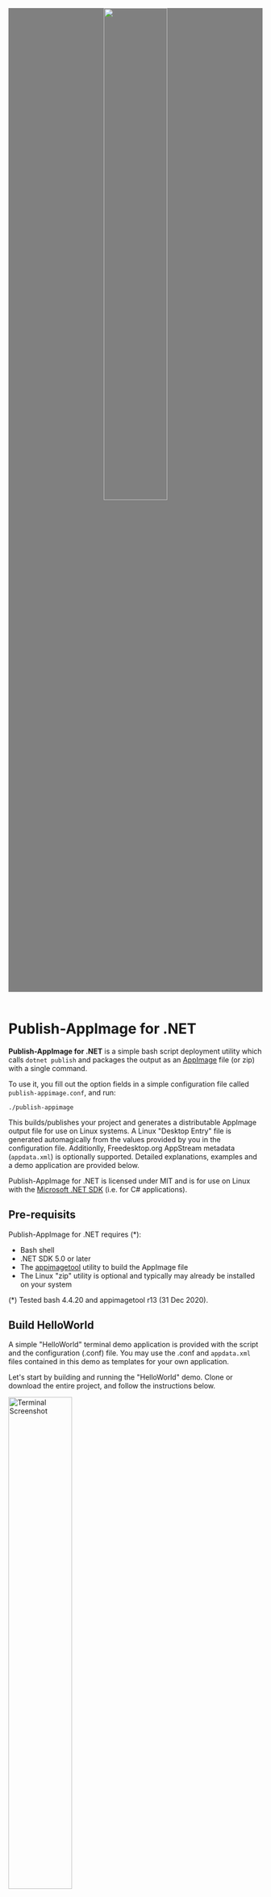 <p style="text-align:center;background:gray;margin-bottom:4em;">
    <img src="Banner.png" style="width:50%;max-width:600px;"/>
</p>

# Publish-AppImage for .NET #

**Publish-AppImage for .NET** is a simple bash script deployment utility which calls `dotnet publish` and
packages the output as an [AppImage](https://appimage.org/) file (or zip) with a single command.

To use it, you fill out the option fields in a simple configuration file called `publish-appimage.conf`, and run:

    ./publish-appimage

This builds/publishes your project and generates a distributable AppImage output file for use on Linux systems.
A Linux "Desktop Entry" file is generated automagically from the values provided by you in the configuration file.
Additionlly, Freedesktop.org AppStream metadata (`appdata.xml`) is optionally supported. Detailed explanations, examples
and a demo application are provided below.

Publish-AppImage for .NET is licensed under MIT and is for use on Linux with the
[Microsoft .NET SDK](https://dotnet.microsoft.com/download) (i.e. for C# applications).


## Pre-requisits ##
Publish-AppImage for .NET requires (*):

* Bash shell
* .NET SDK 5.0 or later
* The [appimagetool](https://github.com/AppImage/AppImageKit) utility to build the AppImage file
* The Linux "zip" utility is optional and typically may already be installed on your system

(*) Tested bash 4.4.20 and appimagetool r13 (31 Dec 2020).


## Build HelloWorld ##
A simple "HelloWorld" terminal demo application is provided with the script and the configuration (.conf) file.
You may use the .conf and `appdata.xml` files contained in this demo as templates for your own application.

Let's start by building and running the "HelloWorld" demo. Clone or download the entire project, and follow
the instructions below.

<img title="Terminal Screenshot" alt="Terminal Screenshot" src="Screenie.png" style="width:50%;max-width:600px;"/>

**IMPORTANT:** Download and install [appimagetool](https://github.com/AppImage/AppImageKit). Ensure that `appimagetool`
is in the path, or you can specify its location in the .conf file if you have downloaded it as an AppImage file.

For example, in `publish-appimage.conf`, change this line:

    APPIMAGETOOL_COMMAND="appimagetool"

to this as appropriate:

    APPIMAGETOOL_COMMAND="/home/user/Apps/appimagetool-x86_64.AppImage"

The `publish-appimage` file itself is just a bash script so there is no need to "build" it, but ensure that it
has the executable flag set. From the top-level project (the same directory as the .conf file), simply type:

    ./publish-appimage

This will call `dot publish` (with "linux-x64 as default) and create an output directory local to the .conf file,
i.e.: *AppImages/HelloWorld-x86_64.AppImage*

If your system is ARM, type this instead:

    ./publish-appimage -r linux-arm64

Run `AppImages/HelloWorld-x86_64.AppImage` (or the arch64 variant) from a terminal, and it will output version
and location information available to the application. That's all it does!


## Use in Your Project ##
There are only two files you really need (although you may wish to use an `appdata.xml` file). Drop the files,
below, into your application source preferably at the same level as your solution (.sln) or project (.csproj) file (*).

* `publish-appimage` - the utility
* `publish-appimage.conf` - your project config

Alternatively, if you wish, you may put the `publish-appimage` script in any directory on your system and add
its directory to your `PATH`. This way, only the ".conf file" need go into your project.

(*) If you do not wish to put `publish-appimage.conf` in the same directory as your .sln or .csproj, you can
specify the location with `DOTNET_PROJECT_PATH` in the .conf file.

**IMPORTNT**: By default, `publish-appimage` will look for a file called `publish-appimage.conf` in the current
working directly. However, it is entirely possible to have multiple .conf files of different names in the same
directory. You are not restricted to a single conf file in your project! See the "--conf" command option described
below.

Now edit the configuration file for your own application, providing an application name etc. This should be a
relatively trivial matter and **all parameters are documented** with comments. You can specify application
"Desktop Entry" fields here, as well as publish/build arguments, along with project and output locations. Note that
all project related paths in the .conf file itself are relative to the location of the .conf file, and not from where
command was called.

<img title="Example Configuration" alt="Example Configuration" src="ExampleConf.png" style="width:50%;max-width:600px;"/>

If you wish to use a Freedesktop.org metadata file, copy the "Hello World" `appdata.xml` file from the "Assets"
directory and use it as a template in your project, changing or adding properties to suit. Ensure that your
`publish-appimage.conf` correctly references the file location using `APP_XML_SRC`. If you do not wish to use
`appdata.xml`, ensure that `APP_XML_SRC` is unset.

Ensure also that your `publish-appimage.conf` references an icon file location using `APP_ICON_SRC`,
as this is a mandatory requirement.

## App Versioning ##
Use the `APP_VERSION` parameter in the .conf file to specify your application version, i.e. "1.2.3.0".

This will call `dotnet publish` with the `-p:Version` option (overriding any version value in your project files)
and sets the `VERSION` environment variable for use by appimagetool. In the .conf file, you may optionally version
the output package filename with `PKG_VERSION_FLAG`.

Alternatively, leave `APP_VERSION` unset to prefer application version information already provided in your project.

## Post Publish Command ##
The configuration contains an option called `POST_PUBLISH`. This may contain one or more commands, or point to a
script file for example. It is called after `dotnet publish`, but before the final AppImage output. You can use this
to create required directory structures under `AppDir` or copy additional files there.

See also "Non-.NET Projects", below.


## Command Line Usage ##

### Target Platform ###
By default, publish-appimage will build for "linux-x64". However, you can specify the dotnet "runtime identifier" as:

    ./publish-appimage -r linux-arm64

For information, see: https://docs.microsoft.com/en-us/dotnet/core/rid-catalog

### Conf Filename ###
By default, `publish-appimage` looks for a single file called `publish-appimage.conf`. However, your
application project may contain multiple .conf files, but you must specify the configuration to use at
the command line, like so:

    ./publish-appimage -f other-file.conf

### Zip and Windows? ###
Amazingly, it is possible to build for Windows on a Linux box, although the binary is not suitable for use with
the AppImage format. However, you can do this instead:

    ./publish-appimage -r win-x64 -k zip

This will create a simple zip file of the published content instead of an AppImage file.

### All Options ###
    Usage:
        publish-appimage [-flags] [-option-n value-n]

    Help Options:
        -h, --help
        Show help information flag.

        -v, --version
        Show version information flag.

    Build Options:
        -f, --conf value
        Specifies the conf file. Defaults to publish-appimage.conf.

        -r, --runtime value
        Dotnet publish runtime identifier. Valid examples include:
        linux-x64 and linux-arm64. Default is linux-x64 if unspecified.
        See also: https://docs.microsoft.com/en-us/dotnet/core/rid-catalog

        -k, --kind value
        Package output kind. Value must be one of: appimage or zip.
        Default is appimage if unspecified.

        -b, --verbose
        Verbose review info output flag.

        -u, --run
        Run the application after successful build flag.

        -y, --skip-yes
        Skip confirmation prompt flag (assumes yes).

        -o, --output
        Explicit final output filename (excluding directory part).

## Additional Information ##
Publish-AppImage for .NET was created by Andy Thomas at https://kuiper.zone

See also my other C# project, a cross-platform Avalonia XAML previewer called [AvantGarde](https://github.com/kuiperzone/AvantGarde).

### Gotchas ###

#### Metadata Validation ####
The appimagetool validates the application metadata file (appdata.xml) prior to generating the AppImage output.
However, validation appears to be somewhat pedantic and may cause problems. In this case, you may leave the
`APP_XML_SRC` configuration option empty to omit metadata. See also the following for clues and leads in problem
solving: https://github.com/AppImage/AppImageKit/issues/603

#### Symlink ####
If you are using VirtualBox with your project within a shared folder, note that symbolic links are disabled within
shared folders by VirtualBox, and this will prevent `appimagetool` from working. To overcome this, copy
your entire project to your home directory in the virtual machine. Alternatively, it is possible to enable shared-folder
symlinks in VirtualBox.

### Non-.NET Projects? ###
It is also possible to use Publish-AppImage to build non-.NET projects (i.e. C++), although I don't imagine
this will be a primary use case. To do this, you must use a suitable build script and specify the file
location using the `POST_PUBLISH` config parameter. Your build script must populate the directory `AppDir/usr/bin`.

You should also set `DOTNET_PROJECT_PATH="null"` in order to disable the `dotnet publish` operation.

### Git Ignore? ###
You may wish to consider adding your output directory (i.e. "AppImages") to your gitignore file.

### Flatpak? ###
I initially intended that this utility spit out Flatpaks as well as AppImages. However, the configuration
and building of Flatpaks adds complexity. For the moment, I decided that this project was best served by
keeping things simple and elegant. I may do something on this a later, however.

Don't forget to like (star) and share this project (but only if *you do like it* of course).

